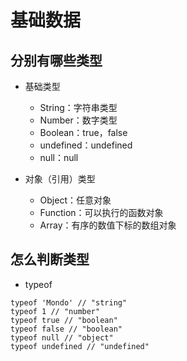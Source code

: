 # 基础数据

## 分别有哪些类型

* 基础类型

  * String：字符串类型
  * Number：数字类型
  * Boolean：true，false
  * undefined：undefined
  * null：null

* 对象（引用）类型

  * Object：任意对象
  * Function：可以执行的函数对象
  * Array：有序的数值下标的数组对象

## 怎么判断类型

* typeof

```
typeof 'Mondo' // "string"
typeof 1 // "number"
typeof true // "boolean"
typeof false // "boolean"
typeof null // "object"
typeof undefined // "undefined"
```
